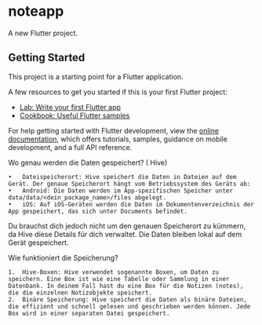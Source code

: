 # noteapp

A new Flutter project.

## Getting Started

This project is a starting point for a Flutter application.

A few resources to get you started if this is your first Flutter project:

- [Lab: Write your first Flutter app](https://docs.flutter.dev/get-started/codelab)
- [Cookbook: Useful Flutter samples](https://docs.flutter.dev/cookbook)

For help getting started with Flutter development, view the
[online documentation](https://docs.flutter.dev/), which offers tutorials,
samples, guidance on mobile development, and a full API reference.



Wo genau werden die Daten gespeichert? ( Hive)  

	•	Dateispeicherort: Hive speichert die Daten in Dateien auf dem Gerät. Der genaue Speicherort hängt vom Betriebssystem des Geräts ab:
	•	Android: Die Daten werden im App-spezifischen Speicher unter data/data/<dein_package_name>/files abgelegt.
	•	iOS: Auf iOS-Geräten werden die Daten im Dokumentenverzeichnis der App gespeichert, das sich unter Documents befindet.
Du brauchst dich jedoch nicht um den genauen Speicherort zu kümmern, da Hive diese Details für dich verwaltet. Die Daten bleiben lokal auf dem Gerät gespeichert.

Wie funktioniert die Speicherung?

	1.	Hive-Boxen: Hive verwendet sogenannte Boxen, um Daten zu speichern. Eine Box ist wie eine Tabelle oder Sammlung in einer Datenbank. In deinem Fall hast du eine Box für die Notizen (notes), die die einzelnen Notizobjekte speichert.
	2.	Binäre Speicherung: Hive speichert die Daten als binäre Dateien, die effizient und schnell gelesen und geschrieben werden können. Jede Box wird in einer separaten Datei gespeichert.